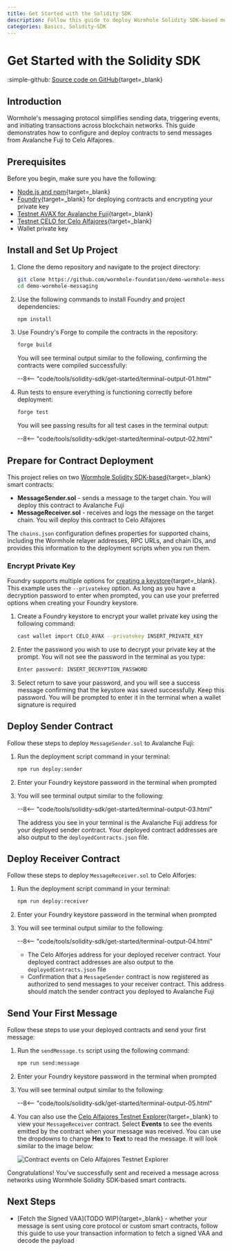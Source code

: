 ```yaml
---
title: Get Started with the Solidity SDK
description: Follow this guide to deploy Wormhole Solidity SDK-based message sender and receiver smart contracts and use them to send messages across chains.
categories: Basics, Solidity-SDK
---
```


# Get Started with the Solidity SDK

:simple-github: [Source code on GitHub](https://github.com/wormhole-foundation/demo-wormhole-messaging){target=\_blank}

## Introduction

Wormhole's messaging protocol simplifies sending data, triggering events, and initiating transactions across blockchain networks. This guide demonstrates how to configure and deploy contracts to send messages from Avalanche Fuji to Celo Alfajores.

## Prerequisites

Before you begin, make sure you have the following:

- [Node.js and npm](https://docs.npmjs.com/downloading-and-installing-node-js-and-npm){target=\_blank}
- [Foundry](https://book.getfoundry.sh/getting-started/installation){target=\_blank} for deploying contracts and encrypting your private key
- [Testnet AVAX for Avalanche Fuji](https://core.app/tools/testnet-faucet/?subnet=c&token=c){target=\_blank}
- [Testnet CELO for Celo Alfajores](https://faucet.celo.org/alfajores){target=\_blank}
- Wallet private key

## Install and Set Up Project

1. Clone the demo repository and navigate to the project directory:

    ```bash
    git clone https://github.com/wormhole-foundation/demo-wormhole-messaging.git
    cd demo-wormhole-messaging
    ```

2. Use the following commands to install Foundry and project dependencies:

    ```bash
    npm install
    ```

3. Use Foundry's Forge to compile the contracts in the repository:

    ```bash
    forge build
    ```

    You will see terminal output similar to the following, confirming the contracts were compiled successfully:

    --8<-- "code/tools/solidity-sdk/get-started/terminal-output-01.html"

4. Run tests to ensure everything is functioning correctly before deployment:

    ```bash
    forge test
    ```

    You will see passing results for all test cases in the terminal output:

    --8<-- "code/tools/solidity-sdk/get-started/terminal-output-02.html"

## Prepare for Contract Deployment

This project relies on two [Wormhole Solidity SDK-based](https://github.com/wormhole-foundation/wormhole-solidity-sdk){target=\_blank} smart contracts:

- **MessageSender.sol** - sends a message to the target chain. You will deploy this contract to Avalanche Fuji
- **MessageReceiver.sol** - receives and logs the message on the target chain. You will deploy this contract to Celo Alfajores

The `chains.json` configuration defines properties for supported chains, including the Wormhole relayer addresses, RPC URLs, and chain IDs, and provides this information to the deployment scripts when you run them.

### Encrypt Private Key

Foundry supports multiple options for [creating a keystore](https://book.getfoundry.sh/reference/cast/cast-wallet-import){target=\_blank}. This example uses the `--privatekey` option. As long as you have a decryption password to enter when prompted, you can use your preferred options when creating your Foundry keystore.

1. Create a Foundry keystore to encrypt your wallet private key using the following command: 

    ```bash
    cast wallet import CELO_AVAX --privatekey INSERT_PRIVATE_KEY
    ```

2. Enter the password you wish to use to decrypt your private key at the prompt. You will not see the password in the terminal as you type:

    ```bash
    Enter password: INSERT_DECRYPTION_PASSWORD
    ```

3. Select return to save your password, and you will see a success message confirming that the keystore was saved successfully. Keep this password. You will be prompted to enter it in the terminal when a wallet signature is required

## Deploy Sender Contract

Follow these steps to deploy `MessageSender.sol` to Avalanche Fuji:

1. Run the deployment script command in your terminal:

    ```bash
    npm run deploy:sender
    ```

2. Enter your Foundry keystore password in the terminal when prompted

3. You will see terminal output similar to the following:

    --8<-- "code/tools/solidity-sdk/get-started/terminal-output-03.html"

    The address you see in your terminal is the Avalanche Fuji address for your deployed sender contract. Your deployed contract addresses are also output to the `deployedContracts.json` file.

## Deploy Receiver Contract

Follow these steps to deploy `MessageReceiver.sol` to Celo Alforjes:

1. Run the deployment script command in your terminal:

    ```bash
    npm run deploy:receiver
    ```

2. Enter your Foundry keystore password in the terminal when prompted

3. You will see terminal output similar to the following:

    --8<-- "code/tools/solidity-sdk/get-started/terminal-output-04.html"

    - The Celo Alforjes address for your deployed receiver contract. Your deployed contract addresses are also output to the `deployedContracts.json` file
    - Confirmation that a `MessageSender` contract is now registered as authorized to send messages to your receiver contract. This address should match the sender contract you deployed to Avalanche Fuji

## Send Your First Message

Follow these steps to use your deployed contracts and send your first message:

1. Run the `sendMessage.ts` script using the following command:

    ```bash
    npm run send:message
    ```

2. Enter your Foundry keystore password in the terminal when prompted

3. You will see terminal output similar to the following:

    --8<-- "code/tools/solidity-sdk/get-started/terminal-output-05.html"

4. You can also use the [Celo Alfajores Testnet Explorer](https://alfajores.celoscan.io/){target=\_blank} to view your `MessageReceiver` contract. Select **Events** to see the events emitted by the contract when your message was received. You can use the dropdowns to change **Hex** to **Text** to read the message. It will look similar to the image below:

    ![Contract events on Celo Alfajores Testnet Explorer](/docs/images/tools/solidity-sdk/get-started/messaging-contracts01.webp)

Congratulations! You've successfully sent and received a message across networks using Wormhole Solidity SDK-based smart contracts. 

## Next Steps

- [Fetch the Signed VAA](TODO WIP){target=\_blank} - whether your message is sent using core protocol or custom smart contracts, follow this guide to use your transaction information to fetch a signed VAA and decode the payload

<!--TODO: links to other guides and tutorials-->
